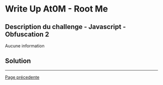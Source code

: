 # Write Up At0M - Root Me

## Description du challenge - Javascript - Obfuscation 2

Aucune information 

## Solution

-------------
[Page précedente](https://marc-emmanuel9.github.io/Root%20Me/)